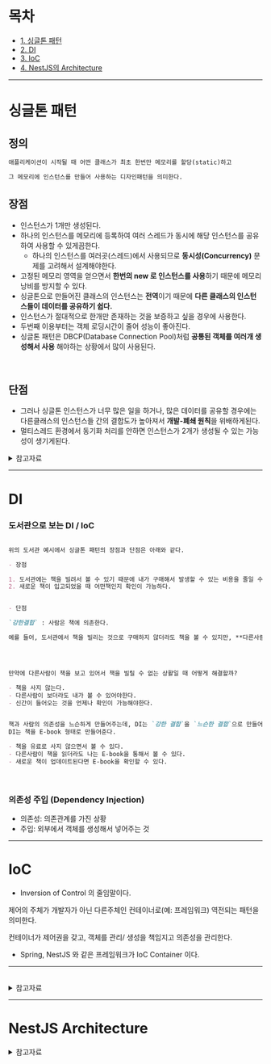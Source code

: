# 목차

- [1. 싱글톤 패턴](#싱글톤-패턴)
- [2. DI](#DI)
- [3. IoC](#Ioc)
- [4. NestJS의 Architecture](#NestJS-Architecture)

---

# 싱글톤 패턴

## 정의

```md
애플리케이션이 시작될 때 어떤 클래스가 최초 한번만 메모리를 할당(static)하고

그 메모리에 인스턴스를 만들어 사용하는 디자인패턴을 의미한다.
```


## 장점


- 인스턴스가 1개만 생성된다.
- 하나의 인스턴스를 메모리에 등록하여 여러 스레드가 동시에 해당 인스턴스를 공유하여 사용할 수 있게끔한다.
  - 하나의 인스턴스를 여러곳(스레드)에서 사용되므로 **동시성(Concurrency)** 문제를 고려해서 설계해야한다.
- 고정된 메모리 영역을 얻으면서 **한번의 new 로 인스턴스를 사용**하기 때문에 메모리 낭비를 방지할 수 있다.
- 싱글톤으로 만들어진 클래스의 인스턴스는 **전역**이기 때문에 **다른 클래스의 인스턴스들이 데이터를 공유하기 쉽다.**
- 인스턴스가 절대적으로 한개만 존재하는 것을 보증하고 싶을 경우에 사용한다.
- 두번째 이용부터는 객체 로딩시간이 줄어 성능이 좋아진다.
- 싱글톤 패턴은 DBCP(Database Connection Pool)처럼 **공통된 객체를 여러개 생성해서 사용** 해야하는 상황에서 많이 사용된다.

<br>

## 단점

- 그러나 싱글톤 인스턴스가 너무 많은 일을 하거나, 많은 데이터를 공유할 경우에는 다른클래스의 인스턴스들 간의 결합도가 높아져서 **개발-폐쇄 원칙**을 위배하게된다.
- 멀티스레드 환경에서 동기화 처리를 안하면 인스턴스가 2개가 생성될 수 있는 가능성이 생기게된다.



<details>
  <summary>참고자료</summary>

### 싱글톤 패턴

- [devmoony.tistory.com](https://devmoony.tistory.com/43)
- []()


</details>



---

# DI

### 도서관으로 보는 DI / IoC

```md

위의 도서관 예시에서 싱글톤 패턴의 장점과 단점은 아래와 같다.

- 장점

1. 도서관에는 책을 빌려서 볼 수 있기 때문에 내가 구매해서 발생할 수 있는 비용을 줄일 수 있다.
2. 새로운 책이 입고되었을 때 어떤책인지 확인이 가능하다.


- 단점

`강한결합` : 사람은 책에 의존한다.

예를 들어, 도서관에서 책을 빌리는 것으로 구매하지 않더라도 책을 볼 수 있지만, **다른사람이 그 책을 보고 있다면 나는 볼 수 없다.**




만약에 다른사람이 책을 보고 있어서 책을 빌릴 수 없는 상활일 때 어떻게 해결할까?

- 책을 사지 않는다.
- 다른사람이 보더라도 내가 볼 수 있어야한다.
- 신간이 들어오는 것을 언제나 확인이 가능해야한다.


책과 사람의 의존성을 느슨하게 만들어주는데, DI는 `강한 결합`을 `느슨한 결합`으로 만들어준다.
DI는 책을 E-book 형태로 만들어준다.

- 책을 유료로 사지 않으면서 볼 수 있다.
- 다른사람이 책을 읽더라도 나는 E-book을 통해서 볼 수 있다.
- 새로운 책이 업데이트된다면 E-book을 확인할 수 있다.

```


<br>

### 의존성 주입 (Dependency Injection)

- 의존성: 의존관계를 가진 상황
- 주입: 외부에서 객체를 생성해서 넣어주는 것




---

# IoC

- Inversion of Control 의 줄임말이다.

제어의 주체가 개발자가 아닌 다른주체인 컨테이너로(예: 프레임워크) 역전되는 패턴을 의미한다.

컨테이너가 제어권을 갖고, 객체를 관리/ 생성을 책임지고 의존성을 관리한다.


- Spring, NestJS 와 같은 프레임워크가 IoC Container 이다.

---



<br>


<details>
  <summary>참고자료</summary>


### 싱글톤 패턴 과 DI

- [싱글톤 패턴과 DI 참고자료 - yukina1418@velog.io](https://velog.io/@yukina1418/OOP%EC%97%90%EC%84%9C-IoC%EC%99%80-DI%EA%B0%80-%EC%A4%91%EC%9A%94%ED%95%9C-%EC%9D%B4%EC%9C%A0%EC%97%90-%EB%8C%80%ED%95%98%EC%97%AC-%EC%9E%91%EC%84%B1%EC%A4%91)

### Dependency Injection 와 IoC 정의
- [DI 정의 - medium.com/@jang.wangsu](https://medium.com/@jang.wangsu/di-dependency-injection-%EC%9D%B4%EB%9E%80-1b12fdefec4f)


</details>

---

# NestJS Architecture



<details>
<summary>참고자료</summary>


- [NestJS의 아키텍쳐에 대해서 - yukina1418@velog.io](https://velog.io/@yukina1418/Nest%EC%9D%98-%EC%95%84%ED%82%A4%ED%85%8D%EC%B2%98%EC%97%90-%EB%8C%80%ED%95%B4%EC%84%9C-%EC%9E%91%EC%84%B1%EC%A4%91)

- [NestJS - kimjeongwonn.velog.io](https://velog.io/@kimjeongwonn/NestJS-%EB%8F%85%ED%95%99-%EC%86%8C%EA%B0%9C)

- [Providers - NestJS Official Document](https://docs.nestjs.com/providers)

</details>
